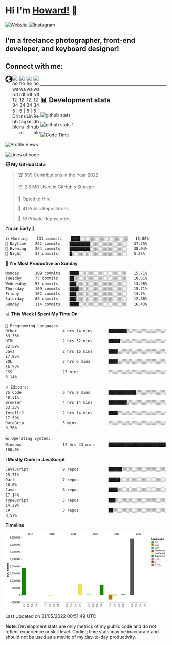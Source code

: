 # Hi I'm [Howard!][website] 👋

[![Website](https://img.shields.io/website?label=howardt12345.com&style=for-the-badge&url=https%3A%2F%2Fhowardt12345.com)](https://howardt12345.com)
[![Instagram](https://img.shields.io/badge/instagram-%23E4405F.svg?&style=for-the-badge&logo=instagram&logoColor=white)](https://instagram.com/howardt12345)

I'm a freelance photographer, front-end developer, and keyboard designer!
---

## Connect with me:

[<img align="left" alt="howardt12345.com" width="22px" src="https://raw.githubusercontent.com/iconic/open-iconic/master/svg/globe.svg" />][website]
[<img align="left" alt="howardt12345 | Dribbble" width="22px" src="https://cdn.jsdelivr.net/npm/simple-icons@v3/icons/dribbble.svg" />][dribbble]
[<img align="left" alt="howardt12345 | Instagram" width="22px" src="https://cdn.jsdelivr.net/npm/simple-icons@v3/icons/instagram.svg" />][instagram]
[<img align="left" alt="howardt12345 | LinkedIn" width="22px" src="https://cdn.jsdelivr.net/npm/simple-icons@v3/icons/linkedin.svg" />][linkedin]
[<img align="left" alt="howardt12345 | Redbubble" width="22px" src="https://cdn.jsdelivr.net/npm/simple-icons@v3/icons/redbubble.svg" />][redbubble]

<br />

---

## 📊 Development stats

![github stats](https://github-readme-stats.vercel.app/api?username=howardt12345&show_icons=true&hide_border=true&theme=dark&hide=contribs,issues)

![github stats 1](https://github-readme-stats.vercel.app/api/top-langs?username=howardt12345&langs_count=8&show_icons=true&hide_border=true&theme=dark&layout=compact)

<!--START_SECTION:waka-->
![Code Time](http://img.shields.io/badge/Code%20Time-0%20secs-blue)

![Profile Views](http://img.shields.io/badge/Profile%20Views-2-blue)

![Lines of code](https://img.shields.io/badge/From%20Hello%20World%20I%27ve%20Written-7%20Million%20lines%20of%20code-blue)

**🐱 My GitHub Data** 

> 🏆 599 Contributions in the Year 2022
 > 
> 📦 2.8 MB Used in GitHub's Storage 
 > 
> 💼 Opted to Hire
 > 
> 📜 41 Public Repositories 
 > 
> 🔑 16 Private Repositories  
 > 
**I'm an Early 🐤** 

```text
🌞 Morning    131 commits    ████░░░░░░░░░░░░░░░░░░░░░   18.88% 
🌆 Daytime    262 commits    █████████░░░░░░░░░░░░░░░░   37.75% 
🌃 Evening    264 commits    █████████░░░░░░░░░░░░░░░░   38.04% 
🌙 Night      37 commits     █░░░░░░░░░░░░░░░░░░░░░░░░   5.33%

```
📅 **I'm Most Productive on Sunday** 

```text
Monday       109 commits    ████░░░░░░░░░░░░░░░░░░░░░   15.71% 
Tuesday      75 commits     ██░░░░░░░░░░░░░░░░░░░░░░░   10.81% 
Wednesday    97 commits     ███░░░░░░░░░░░░░░░░░░░░░░   13.98% 
Thursday     109 commits    ████░░░░░░░░░░░░░░░░░░░░░   15.71% 
Friday       102 commits    ███░░░░░░░░░░░░░░░░░░░░░░   14.7% 
Saturday     88 commits     ███░░░░░░░░░░░░░░░░░░░░░░   12.68% 
Sunday       114 commits    ████░░░░░░░░░░░░░░░░░░░░░   16.43%

```


📊 **This Week I Spent My Time On** 

```text
💬 Programming Languages: 
Other                    4 hrs 14 mins       ████████░░░░░░░░░░░░░░░░░   33.33% 
HTML                     2 hrs 52 mins       █████░░░░░░░░░░░░░░░░░░░░   22.58% 
Java                     2 hrs 16 mins       ████░░░░░░░░░░░░░░░░░░░░░   17.85% 
SQL                      2 hrs 6 mins        ████░░░░░░░░░░░░░░░░░░░░░   16.52% 
CSS                      23 mins             ░░░░░░░░░░░░░░░░░░░░░░░░░   3.14%

🔥 Editors: 
VS Code                  6 hrs 9 mins        ████████████░░░░░░░░░░░░░   48.31% 
Browser                  4 hrs 14 mins       ████████░░░░░░░░░░░░░░░░░   33.33% 
IntelliJ                 2 hrs 14 mins       ████░░░░░░░░░░░░░░░░░░░░░   17.59% 
DataGrip                 5 mins              ░░░░░░░░░░░░░░░░░░░░░░░░░   0.76%

💻 Operating System: 
Windows                  12 hrs 43 mins      █████████████████████████   100.0%

```

**I Mostly Code in JavaScript** 

```text
JavaScript               9 repos             ██████░░░░░░░░░░░░░░░░░░░   25.71% 
Dart                     7 repos             █████░░░░░░░░░░░░░░░░░░░░   20.0% 
Java                     6 repos             ████░░░░░░░░░░░░░░░░░░░░░   17.14% 
TypeScript               5 repos             ███░░░░░░░░░░░░░░░░░░░░░░   14.29% 
C#                       3 repos             ██░░░░░░░░░░░░░░░░░░░░░░░   8.57%

```


**Timeline**

![Chart not found](https://raw.githubusercontent.com/howardt12345/howardt12345/master/charts/bar_graph.png) 


 Last Updated on 31/05/2022 00:51:49 UTC
<!--END_SECTION:waka-->

**Note**: Development stats are only metrics of my public code and do not reflect experience or skill level. Coding time stats may be inaccurate and should not be used as a metric of my day-to-day productivity.

[website]: https://howardt12345.com
[dribbble]: https://dribbble.com/howardt12345
[instagram]: https://instagram.com/howardt12345
[linkedin]: https://linkedin.com/in/howardt12345
[redbubble]: https://www.redbubble.com/people/howardt12345/
